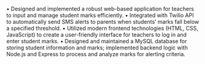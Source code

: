  • Designed and implemented a robust web-based application for teachers to input and manage student marks
 efficiently.
 • Integrated with Twilio API to automatically send SMS alerts to parents when students’ marks fall below a specified
 threshold.
 • Utilized modern frontend technologies (HTML, CSS, JavaScript) to create a user-friendly interface for teachers to
 log in and enter student marks.
 • Designed and maintained a MySQL database for storing student information and marks; implemented backend
 logic with Node.js and Express to process and analyze marks for alerting criteria.
 
